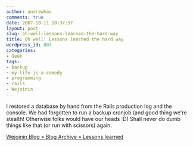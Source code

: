 ```yaml
---
author: andrewhao
comments: true
date: 2007-10-11 18:37:57
layout: post
slug: oh-well-lessons-learned-the-hard-way
title: Oh well! Lessons learned the hard way
wordpress_id: 807
categories:
- Geek
tags:
- backup
- my-life-is-a-comedy
- programming
- rails
- Wejoinin
---
```


I restored a database by hand from the Rails production log and the console. We had forgotten to run a backup cronjob (and good thing we're stealth! Otherwise folks would have our heads :D) Shall never do dumb things like that (or run with scissors) again.

[Wejoinin Blog » Blog Archive » Lessons learned](http://blog.wejoinin.com/2007/10/11/lessons-learned/)
